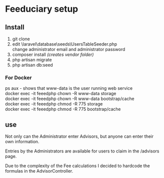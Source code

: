 # Feeduciary setup

## Install

1. git clone
2. edit \laravel\database\seeds\UsersTableSeeder.php  
   change administrator email and administrator password
3. composer install *(creates vendor folder)*
4. php artisan migrate
5. php artisan db:seed 

### For Docker
ps aux - shows that www-data is the user running web service  
docker exec -it feeedphp chown -R www-data storage  
docker exec -it feeedphp chown -R www-data bootstrap/cache  
docker exec -it feeedphp chmod -R 775 storage  
docker exec -it feeedphp chmod -R 775 bootstrap/cache  

## use

Not only can the Administrator enter Advisors, but anyone can enter their own information.

Entries by the Administrators are available for users to claim in the /advisors page.

Due to the complexity of the Fee calculations I decided to hardcode the formulas in the AdvisorController. 
